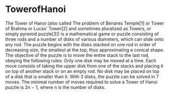 # TowerofHanoi
The Tower of Hanoi (also called The problem of Benares Temple[1] or Tower of Brahma or Lucas' Tower[2] and sometimes pluralized as Towers, or simply pyramid puzzle[3]) is a mathematical game or puzzle consisting of three rods and a number of disks of various diameters, which can slide onto any rod. The puzzle begins with the disks stacked on one rod in order of decreasing size, the smallest at the top, thus approximating a conical shape. The objective of the puzzle is to move the entire stack to the last rod, obeying the following rules:  Only one disk may be moved at a time. Each move consists of taking the upper disk from one of the stacks and placing it on top of another stack or on an empty rod. No disk may be placed on top of a disk that is smaller than it. With 3 disks, the puzzle can be solved in 7 moves. The minimal number of moves required to solve a Tower of Hanoi puzzle is 2n − 1, where n is the number of disks.
